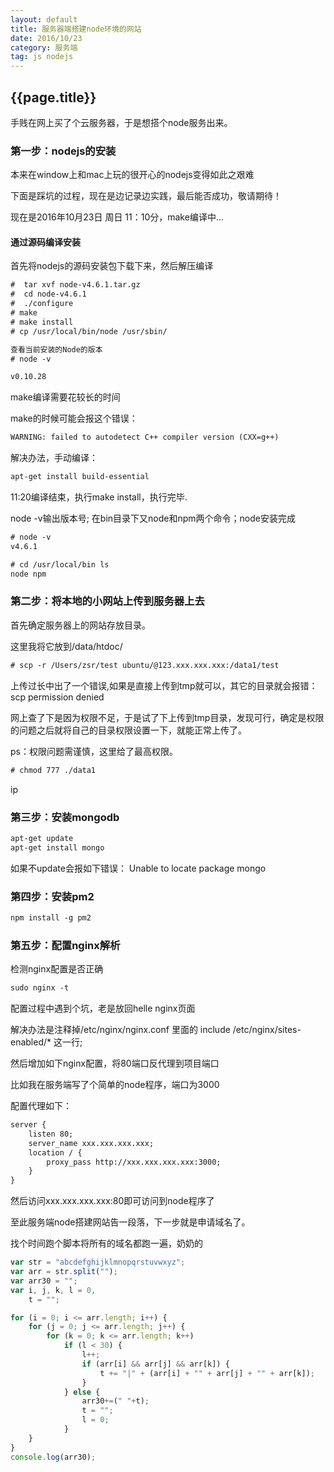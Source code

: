 ```yaml
---
layout: default
title: 服务器端搭建node环境的网站
date: 2016/10/23
category: 服务端
tag: js nodejs
---
```


## {{page.title}}

手贱在网上买了个云服务器，于是想搭个node服务出来。

### 第一步：nodejs的安装

本来在window上和mac上玩的很开心的nodejs变得如此之艰难

下面是踩坑的过程，现在是边记录边实践，最后能否成功，敬请期待！

现在是2016年10月23日 周日 11：10分，make编译中...

#### 通过源码编译安装

首先将nodejs的源码安装包下载下来，然后解压编译

``` html
#  tar xvf node-v4.6.1.tar.gz 
#  cd node-v4.6.1 
#  ./configure 
# make 
# make install 
# cp /usr/local/bin/node /usr/sbin/ 

查看当前安装的Node的版本 
# node -v 

v0.10.28
```
make编译需要花较长的时间

make的时候可能会报这个错误：

``` html
WARNING: failed to autodetect C++ compiler version (CXX=g++)
```

解决办法，手动编译：

``` html
apt-get install build-essential
```

11:20编译结束，执行make install，执行完毕.

node -v输出版本号; 在bin目录下又node和npm两个命令；node安装完成

``` html
# node -v
v4.6.1

# cd /usr/local/bin ls
node npm
```

### 第二步：将本地的小网站上传到服务器上去

首先确定服务器上的网站存放目录。

这里我将它放到/data/htdoc/

``` html
# scp -r /Users/zsr/test ubuntu/@123.xxx.xxx.xxx:/data1/test
```
上传过长中出了一个错误,如果是直接上传到tmp就可以，其它的目录就会报错：
scp permission denied

网上查了下是因为权限不足，于是试了下上传到tmp目录，发现可行，确定是权限的问题之后就将自己的目录权限设置一下，就能正常上传了。

ps：权限问题需谨慎，这里给了最高权限。

``` html
# chmod 777 ./data1
```
ip
### 第三步：安装mongodb

``` html
apt-get update
apt-get install mongo
```

如果不update会报如下错误：
Unable to locate package mongo

### 第四步：安装pm2

``` html
npm install -g pm2
```

### 第五步：配置nginx解析

检测nginx配置是否正确

``` html
sudo nginx -t
```

配置过程中遇到个坑，老是放回helle nginx页面

解决办法是注释掉/etc/nginx/nginx.conf 里面的 include /etc/nginx/sites-enabled/* 这一行;

然后增加如下nginx配置，将80端口反代理到项目端口

比如我在服务端写了个简单的node程序，端口为3000

配置代理如下：

``` html
server {
    listen 80;
    server_name xxx.xxx.xxx.xxx;
    location / {
        proxy_pass http://xxx.xxx.xxx.xxx:3000;
    }
}
```

然后访问xxx.xxx.xxx.xxx:80即可访问到node程序了

至此服务端node搭建网站告一段落，下一步就是申请域名了。


找个时间跑个脚本将所有的域名都跑一遍，奶奶的

``` javascript
var str = "abcdefghijklmnopqrstuvwxyz";
var arr = str.split("");
var arr30 = "";
var i, j, k, l = 0,
	t = "";

for (i = 0; i <= arr.length; i++) {
	for (j = 0; j <= arr.length; j++) {
		for (k = 0; k <= arr.length; k++)
			if (l < 30) {
				l++;
				if (arr[i] && arr[j] && arr[k]) {
					t += "|" + (arr[i] + "" + arr[j] + "" + arr[k]);
				}
			} else {
				arr30+=(" "+t);
				t = "";
				l = 0;
			}
	}
}
console.log(arr30);
```












